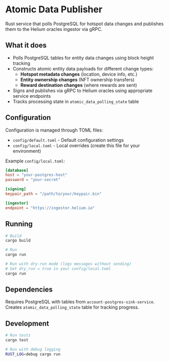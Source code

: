 # Atomic Data Publisher

Rust service that polls PostgreSQL for hotspot data changes and publishes them to the Helium oracles ingestor via gRPC.

## What it does

- Polls PostgreSQL tables for entity data changes using block height tracking
- Constructs atomic entity data payloads for different change types:
  - **Hotspot metadata changes** (location, device info, etc.)
  - **Entity ownership changes** (NFT ownership transfers)
  - **Reward destination changes** (where rewards are sent)
- Signs and publishes via gRPC to Helium oracles using appropriate service endpoints
- Tracks processing state in `atomic_data_polling_state` table

## Configuration

Configuration is managed through TOML files:

- `config/default.toml` - Default configuration settings
- `config/local.toml` - Local overrides (create this file for your environment)

Example `config/local.toml`:

```toml
[database]
host = "your-postgres-host"
password = "your-secret"

[signing]
keypair_path = "/path/to/your/keypair.bin"

[ingestor]
endpoint = "https://ingestor.helium.io"
```

## Running

```bash
# Build
cargo build

# Run
cargo run

# Run with dry-run mode (logs messages without sending)
# Set dry_run = true in your config/local.toml
cargo run
```

## Dependencies

Requires PostgreSQL with tables from `account-postgres-sink-service`. Creates `atomic_data_polling_state` table for tracking progress.

## Development

```bash
# Run tests
cargo test

# Run with debug logging
RUST_LOG=debug cargo run
```
